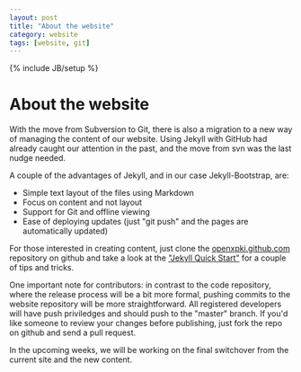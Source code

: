 ```yaml
---
layout: post
title: "About the website"
category: website
tags: [website, git]
---
```

{% include JB/setup %}

# About the website #

With the move from Subversion to Git, there is also a migration to a new
way of managing the content of our website. Using Jekyll with GitHub had
already caught our attention in the past, and the move from svn was the
last nudge needed.

A couple of the advantages of Jekyll, and in our case Jekyll-Bootstrap, are:

* Simple text layout of the files using Markdown
* Focus on content and not layout
* Support for Git and offline viewing
* Ease of deploying updates (just "git push" and the pages are automatically
  updated)

For those interested in creating content, just clone the
[openxpki.github.com](https://github.com/openxpki/openxpki.github.com)
repository on github and take a look at the
["Jekyll Quick Start"](http://jekyllbootstrap.com/usage/jekyll-quick-start.html)
for a couple of tips and tricks.

One important note for contributors: in contrast to the code repository, where
the release process will be a bit more formal, pushing commits to the website
repository will be more straightforward. All registered developers will have 
push priviledges and should push to the "master" branch. If you'd like someone
to review your changes before publishing, just fork the repo on github and send
a pull request.

In the upcoming weeks, we will be working on the final switchover from the
current site and the new content.

